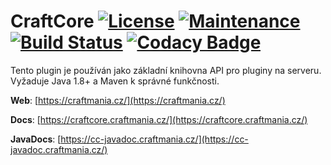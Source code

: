 # CraftCore [![License](https://img.shields.io/github/license/mashape/apistatus.svg?style=square)](LICENSE) [![Maintenance](https://img.shields.io/maintenance/yes/2018.svg?style=square)]() [![Build Status](https://travis-ci.org/craftmania-cz/CraftCore.svg?branch=v0.1-alpha)](https://travis-ci.org/craftmania-cz/CraftCore) [![Codacy Badge](https://api.codacy.com/project/badge/Grade/7631787b93de47fda3b166f088cefab3)](https://www.codacy.com/app/craftmania-cz/CraftCore?utm_source=github.com&amp;utm_medium=referral&amp;utm_content=craftmania-cz/CraftCore&amp;utm_campaign=Badge_Grade)

Tento plugin je používán jako základní knihovna API pro pluginy na serveru. Vyžaduje Java 1.8+ a Maven k správné funkčnosti.

**Web**: [https://craftmania.cz/](https://craftmania.cz/)

**Docs**: [https://craftcore.craftmania.cz/](https://craftcore.craftmania.cz/)

**JavaDocs**: [https://cc-javadoc.craftmania.cz/](https://cc-javadoc.craftmania.cz/)